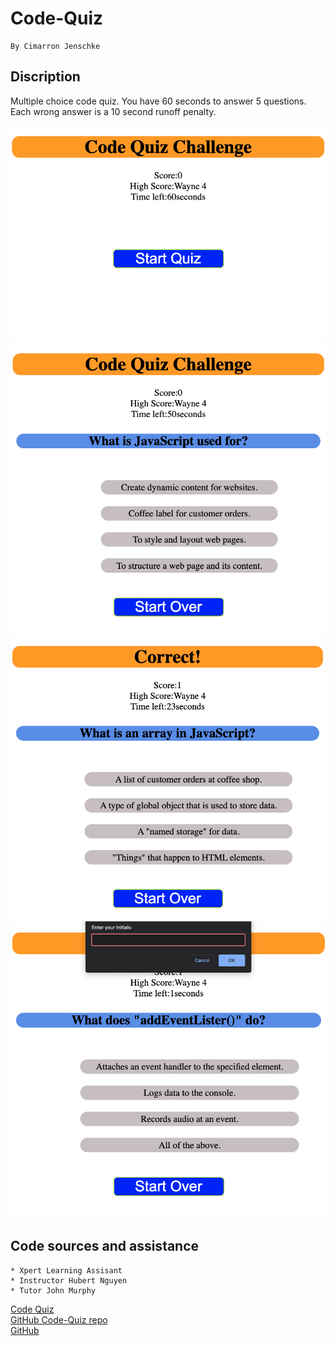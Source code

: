# Code-Quiz
    By Cimarron Jenschke

## Discription
Multiple choice code quiz. You have 60 seconds to answer 5 questions.  Each wrong answer is a 10 second runoff penalty.  


<img src="./photos/Screenshot 2023-09-01 at 9.09.19 PM.png"></img>
<img src="./photos/Screenshot 2023-09-01 at 9.09.37 PM.png"></img>
<img src="./photos/Screenshot 2023-09-01 at 9.10.04 PM.png"></img>
<img src="./photos/Screenshot 2023-09-01 at 9.10.29 PM.png"></img>

## Code sources and assistance
    * Xpert Learning Assisant
    * Instructor Hubert Nguyen
    * Tutor John Murphy
    


<a href='https://cjenschke.github.io/Code-Quiz'>Code Quiz</a><br>
<a href='https://github.com/cjenschke/Code-Quiz'>GitHub Code-Quiz repo</a><br>
<a href="https://github.com/cjenschke">GitHub</a>

